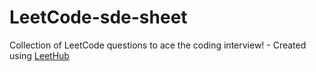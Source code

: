 # LeetCode-sde-sheet
Collection of LeetCode questions to ace the coding interview! - Created using [LeetHub](https://github.com/QasimWani/LeetHub)

